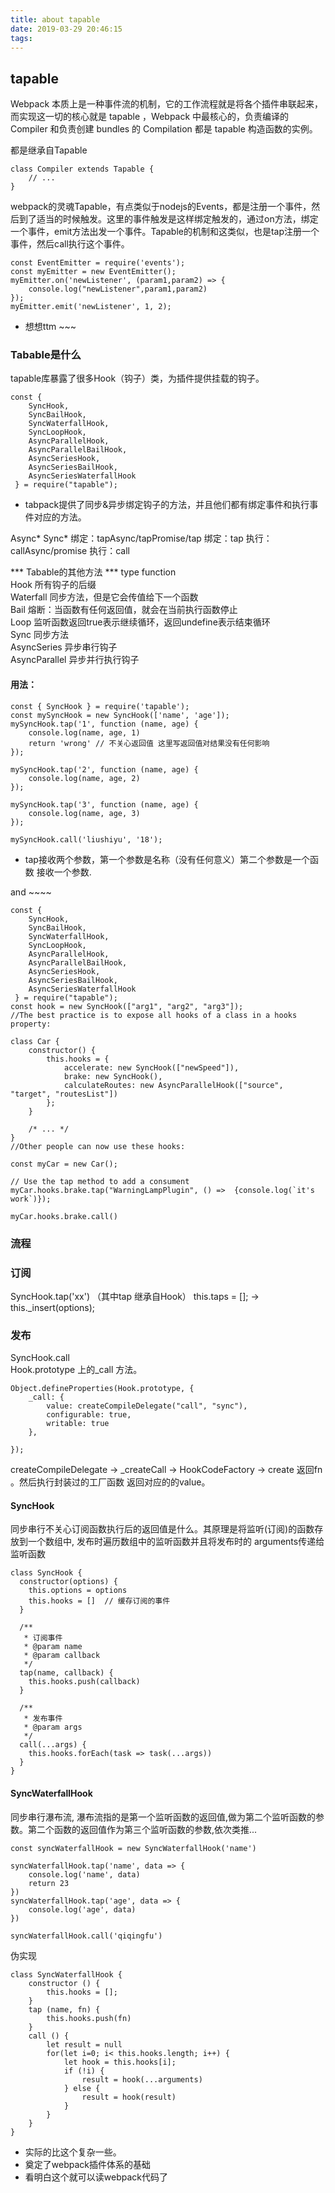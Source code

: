 ```yaml
---
title: about tapable
date: 2019-03-29 20:46:15
tags:
---
```



## tapable

Webpack 本质上是一种事件流的机制，它的工作流程就是将各个插件串联起来，而实现这一切的核心就是 tapable ，Webpack 中最核心的，负责编译的 Compiler 和负责创建 bundles 的 Compilation 都是 tapable 构造函数的实例。

都是继承自Tapable

```
class Compiler extends Tapable {
    // ...
}
```

webpack的灵魂Tapable，有点类似于nodejs的Events，都是注册一个事件，然后到了适当的时候触发。这里的事件触发是这样绑定触发的，通过on方法，绑定一个事件，emit方法出发一个事件。Tapable的机制和这类似，也是tap注册一个事件，然后call执行这个事件。


```
const EventEmitter = require('events');
const myEmitter = new EventEmitter();
myEmitter.on('newListener', (param1,param2) => {
	console.log("newListener",param1,param2)
});
myEmitter.emit('newListener', 1, 2);
```

- 想想ttm ~~~


### Tabable是什么

tapable库暴露了很多Hook（钩子）类，为插件提供挂载的钩子。

```
const {
    SyncHook,
    SyncBailHook,
    SyncWaterfallHook,
    SyncLoopHook,
    AsyncParallelHook,
    AsyncParallelBailHook,
    AsyncSeriesHook,
    AsyncSeriesBailHook,
    AsyncSeriesWaterfallHook
 } = require("tapable");
```

- tabpack提供了同步&异步绑定钩子的方法，并且他们都有绑定事件和执行事件对应的方法。

Async*	                        Sync*
绑定：tapAsync/tapPromise/tap	 绑定：tap
执行：callAsync/promise	        执行：call


*** Tabable的其他方法 *** 
type	function  
Hook	所有钩子的后缀  
Waterfall	同步方法，但是它会传值给下一个函数  
Bail	熔断：当函数有任何返回值，就会在当前执行函数停止  
Loop	监听函数返回true表示继续循环，返回undefine表示结束循环  
Sync	同步方法  
AsyncSeries	异步串行钩子  
AsyncParallel	异步并行执行钩子  

#### 用法：

```
const { SyncHook } = require('tapable');
const mySyncHook = new SyncHook(['name', 'age']);
mySyncHook.tap('1', function (name, age) {
    console.log(name, age, 1)
    return 'wrong' // 不关心返回值 这里写返回值对结果没有任何影响
});

mySyncHook.tap('2', function (name, age) {
    console.log(name, age, 2)
});

mySyncHook.tap('3', function (name, age) {
    console.log(name, age, 3)
});

mySyncHook.call('liushiyu', '18');
```

- tap接收两个参数，第一个参数是名称（没有任何意义）第二个参数是一个函数 接收一个参数.


and ~~~~

```
const {
	SyncHook,
	SyncBailHook,
	SyncWaterfallHook,
	SyncLoopHook,
	AsyncParallelHook,
	AsyncParallelBailHook,
	AsyncSeriesHook,
	AsyncSeriesBailHook,
	AsyncSeriesWaterfallHook
 } = require("tapable");
const hook = new SyncHook(["arg1", "arg2", "arg3"]);
//The best practice is to expose all hooks of a class in a hooks property:

class Car {
	constructor() {
		this.hooks = {
			accelerate: new SyncHook(["newSpeed"]),
			brake: new SyncHook(),
			calculateRoutes: new AsyncParallelHook(["source", "target", "routesList"])
		};
	}

	/* ... */
}
//Other people can now use these hooks:

const myCar = new Car();

// Use the tap method to add a consument
myCar.hooks.brake.tap("WarningLampPlugin", () =>  {console.log(`it's work`)});

myCar.hooks.brake.call()
```

### 流程

### 订阅  
SyncHook.tap('xx') 
（其中tap 继承自Hook）
this.taps = [];
-> this._insert(options);

### 发布

SyncHook.call   
Hook.prototype 上的_call 方法。

```
Object.defineProperties(Hook.prototype, {
	_call: {
		value: createCompileDelegate("call", "sync"),
		configurable: true,
		writable: true
	},
	
});
```

createCompileDelegate -> _createCall -> HookCodeFactory ->  create  返回fn 。然后执行封装过的工厂函数
返回对应的的value。


#### SyncHook
同步串行不关心订阅函数执行后的返回值是什么。其原理是将监听(订阅)的函数存放到一个数组中, 发布时遍历数组中的监听函数并且将发布时的 arguments传递给监听函数

```
class SyncHook {
  constructor(options) {
    this.options = options
    this.hooks = []  // 缓存订阅的事件
  }

  /**
   * 订阅事件
   * @param name
   * @param callback
   */
  tap(name, callback) {
    this.hooks.push(callback)
  }

  /**
   * 发布事件
   * @param args
   */
  call(...args) {
    this.hooks.forEach(task => task(...args))
  }
}
```

#### SyncWaterfallHook

同步串行瀑布流, 瀑布流指的是第一个监听函数的返回值,做为第二个监听函数的参数。第二个函数的返回值作为第三个监听函数的参数,依次类推...

```
const syncWaterfallHook = new SyncWaterfallHook('name')

syncWaterfallHook.tap('name', data => {
	console.log('name', data)
	return 23
})
syncWaterfallHook.tap('age', data => {
	console.log('age', data)
})

syncWaterfallHook.call('qiqingfu')
```


伪实现

```
class SyncWaterfallHook {
    constructor () {
        this.hooks = [];
    }
    tap (name, fn) {
        this.hooks.push(fn)
    }
    call () {
        let result = null
        for(let i=0; i< this.hooks.length; i++) {
            let hook = this.hooks[i];
            if (!i) {
                result = hook(...arguments)
            } else {
                result = hook(result)
            }
        }
    }
}
```

- 实际的比这个复杂一些。
- 奠定了webpack插件体系的基础
- 看明白这个就可以读webpack代码了